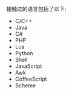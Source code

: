 

接触过的语言包括了以下:
 - C/C++
 - Java
 - C#
 - PHP
 - Lua
 - Python
 - Shell
 - JavaScript
 - Awk
 - CoffeeScript
 - Scheme

